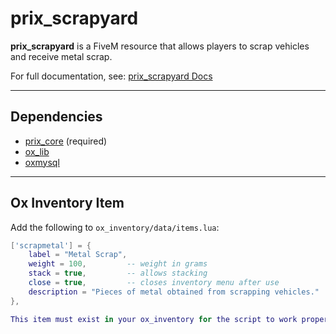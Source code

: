 # prix_scrapyard

**prix_scrapyard** is a FiveM resource that allows players to scrap vehicles and receive metal scrap.  

For full documentation, see: [prix_scrapyard Docs](https://prix.gitbook.io/resources/res/scrapyard)

---

## Dependencies
- [prix_core](https://freeroam.gitbook.io/main/framework/core) (required)  
- [ox_lib](https://github.com/overextended/ox_lib)  
- [oxmysql](https://github.com/overextended/oxmysql)  

---

## Ox Inventory Item
Add the following to `ox_inventory/data/items.lua`:

```lua
['scrapmetal'] = {
    label = "Metal Scrap",
    weight = 100,         -- weight in grams
    stack = true,         -- allows stacking
    close = true,         -- closes inventory menu after use
    description = "Pieces of metal obtained from scrapping vehicles."
},

This item must exist in your ox_inventory for the script to work properly.
